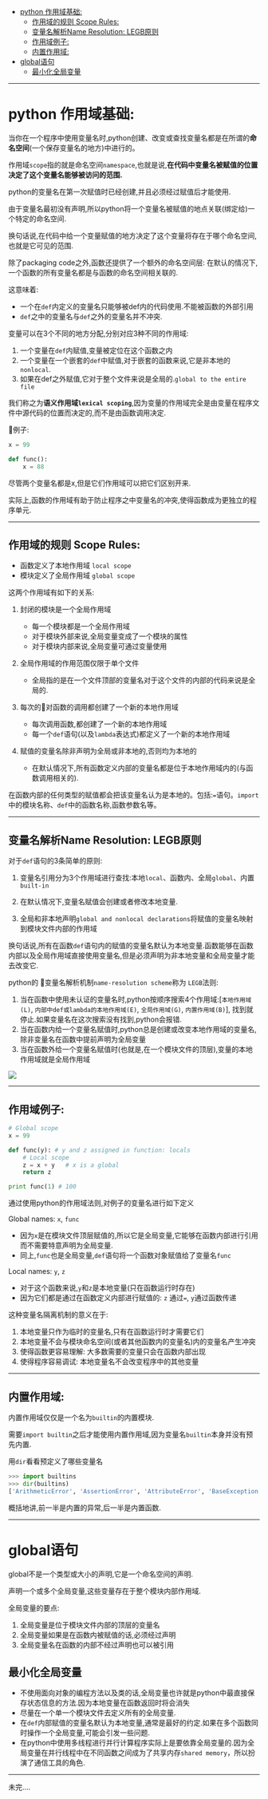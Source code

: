 
- [python 作用域基础:](#python-%E4%BD%9C%E7%94%A8%E5%9F%9F%E5%9F%BA%E7%A1%80)
  - [作用域的规则 Scope Rules:](#%E4%BD%9C%E7%94%A8%E5%9F%9F%E7%9A%84%E8%A7%84%E5%88%99-scope-rules)
  - [变量名解析Name Resolution: LEGB原则](#%E5%8F%98%E9%87%8F%E5%90%8D%E8%A7%A3%E6%9E%90name-resolution-legb%E5%8E%9F%E5%88%99)
  - [作用域例子:](#%E4%BD%9C%E7%94%A8%E5%9F%9F%E4%BE%8B%E5%AD%90)
  - [内置作用域:](#%E5%86%85%E7%BD%AE%E4%BD%9C%E7%94%A8%E5%9F%9F)
- [global语句](#global%E8%AF%AD%E5%8F%A5)
  - [最小化全局变量](#%E6%9C%80%E5%B0%8F%E5%8C%96%E5%85%A8%E5%B1%80%E5%8F%98%E9%87%8F)

---

# python 作用域基础:

当你在一个程序中使用变量名时,python创建、改变或查找变量名都是在所谓的**命名空间**(一个保存变量名的地方)中进行的。

作用域`scope`指的就是命名空间`namespace`,也就是说,**在代码中变量名被赋值的位置决定了这个变量名能够被访问的范围.**

python的变量名在第一次赋值时已经创建,并且必须经过赋值后才能使用.

由于变量名最初没有声明,所以python将一个变量名被赋值的地点关联(绑定给)一个特定的命名空间.

换句话说,在代码中给一个变量赋值的地方决定了这个变量将存在于哪个命名空间,也就是它可见的范围.

除了packaging code之外,函数还提供了一个额外的命名空间层: 在默认的情况下,一个函数的所有变量名都是与函数的命名空间相关联的.

这意味着:

- 一个在`def`内定义的变量名只能够被def内的代码使用.不能被函数的外部引用
- `def`之中的变量名与`def`之外的变量名并不冲突.

变量可以在3个不同的地方分配,分别对应3种不同的作用域:

1. 一个变量在`def`内赋值,变量被定位在这个函数之内
2. 一个变量在一个嵌套的`def`中赋值,对于嵌套的函数来说,它是非本地的`nonlocal`.
3. 如果在def之外赋值,它对于整个文件来说是全局的.`global to the entire file`

我们称之为**语义作用域`lexical scoping`**,因为变量的作用域完全是由变量在程序文件中源代码的位置而决定的,而不是由函数调用决定.

例子:

```python
x = 99

def func():
    x = 88
```

尽管两个变量名都是x,但是它们作用域可以把它们区别开来.

实际上,函数的作用域有助于防止程序之中变量名的冲突,使得函数成为更独立的程序单元.

---

## 作用域的规则 Scope Rules:

- 函数定义了本地作用域 `local scope`
- 模块定义了全局作用域 `global scope`

这两个作用域有如下的关系:

1. 封闭的模块是一个全局作用域

    - 每一个模块都是一个全局作用域
    - 对于模块外部来说,全局变量变成了一个模块的属性
    - 对于模块内部来说,全局变量可通过变量使用

2. 全局作用域的作用范围仅限于单个文件

    - 全局指的是在一个文件顶部的变量名对于这个文件的内部的代码来说是全局的.

3. 每次的对函数的调用都创建了一个新的本地作用域

    - 每次调用函数,都创建了一个新的本地作用域
    - 每一个`def`语句(以及`lambda`表达式)都定义了一个新的本地作用域

4. 赋值的变量名除非声明为全局或非本地的,否则均为本地的

    - 在默认情况下,所有函数定义内部的变量名都是位于本地作用域内的(与函数调用相关的).

在函数内部的任何类型的赋值都会把该变量名认为是本地的。包括:`=`语句。`import`中的模块名称、`def`中的函数名称,函数参数名等。

---

## 变量名解析Name Resolution: LEGB原则 

对于`def`语句的3条简单的原则:

1. 变量名引用分为3个作用域进行查找:本地`local`、函数内、全局`global`、内置`built-in`

2. 在默认情况下,变量名赋值会创建或者修改本地变量.

3. 全局和非本地声明`global and nonlocal declarations`将赋值的变量名映射到模块文件内部的作用域

换句话说,所有在函数`def`语句内的赋值的变量名默认为本地变量.函数能够在函数内部以及全局作用域直接使用变量名,但是必须声明为非本地变量和全局变量才能去改变它.

python的 变量名解析机制`name-resolution scheme`称为 `LEGB`法则:

1. 当在函数中使用未认证的变量名时,python按顺序搜索4个作用域:[`本地作用域(L)`, `内部中def或lambda的本地作用域(E)`, `全局作用域(G)`, `内置作用域(B)`], 找到就停止.如果变量名在这次搜索没有找到,python会报错.
2. 当在函数内给一个变量名赋值时,python总是创建或改变本地作用域的变量名,除非变量名在函数中提前声明为全局变量
3. 当在函数外给一个变量名赋值时(也就是,在一个模块文件的顶层),变量的本地作用域就是全局作用域

![](https://ws3.sinaimg.cn/large/006tNc79gy1fzfhmt8oovj312m0ncn7p.jpg)

---

## 作用域例子:

```python
# Global scope
x = 99

def func(y): # y and z assigned in function: locals
    # Local scope
    z = x + y   # x is a global
    return z

print func(1) # 100
```


通过使用python的作用域法则,对例子的变量名进行如下定义

Global names: `x`, `func`
    
- 因为`x`是在模块文件顶层赋值的,所以它是全局变量,它能够在函数内部进行引用而不需要特意声明为全局变量.
- 同上,`func`也是全局变量,`def`语句将一个函数对象赋值给了变量名`func`

Local names: `y`, `z`

- 对于这个函数来说,`y`和`z`是本地变量(只在函数运行时存在)
- 因为它们都是通过在函数定义内部进行赋值的: `z` 通过`=`, `y`通过函数传递

这种变量名隔离机制的意义在于:

1. 本地变量只作为临时的变量名,只有在函数运行时才需要它们
2. 本地变量不会与模块命名空间(或者其他函数内的变量名)内的变量名产生冲突
3. 使得函数更容易理解: 大多数需要的变量只会在函数内部出现
4. 使得程序容易调试: 本地变量名不会改变程序中的其他变量

---

## 内置作用域:

内置作用域仅仅是一个名为`builtin`的内置模块.

需要`import builtin`之后才能使用内置作用域,因为变量名`builtin`本身并没有预先内置.

用`dir`看看预定义了哪些变量名

```python
>>> import builtins
>>> dir(builtins)
['ArithmeticError', 'AssertionError', 'AttributeError', 'BaseException', 'BlockingIOError', 'BrokenPipeError', 'BufferError', 'BytesWarning', 'ChildProcessError', 'ConnectionAbortedError', 'ConnectionError', 'ConnectionRefusedError', 'ConnectionResetError', 'DeprecationWarning', 'EOFError', 'Ellipsis', 'EnvironmentError', 'Exception', 'False', 'FileExistsError', 'FileNotFoundError', 'FloatingPointError', 'FutureWarning', 'GeneratorExit', 'IOError', 'ImportError', 'ImportWarning', 'IndentationError', 'IndexError', 'InterruptedError', 'IsADirectoryError', 'KeyError', 'KeyboardInterrupt', 'LookupError', 'MemoryError', 'ModuleNotFoundError', 'NameError', 'None', 'NotADirectoryError', 'NotImplemented', 'NotImplementedError', 'OSError', 'OverflowError', 'PendingDeprecationWarning', 'PermissionError', 'ProcessLookupError', 'RecursionError', 'ReferenceError', 'ResourceWarning', 'RuntimeError', 'RuntimeWarning', 'StopAsyncIteration', 'StopIteration', 'SyntaxError', 'SyntaxWarning', 'SystemError', 'SystemExit', 'TabError', 'TimeoutError', 'True', 'TypeError', 'UnboundLocalError', 'UnicodeDecodeError', 'UnicodeEncodeError', 'UnicodeError', 'UnicodeTranslateError', 'UnicodeWarning', 'UserWarning', 'ValueError', 'Warning', 'ZeroDivisionError', '__build_class__', '__debug__', '__doc__', '__import__', '__loader__', '__name__', '__package__', '__spec__', 'abs', 'all', 'any', 'ascii', 'bin', 'bool', 'bytearray', 'bytes', 'callable', 'chr', 'classmethod', 'compile', 'complex', 'copyright', 'credits', 'delattr', 'dict', 'dir', 'divmod', 'enumerate', 'eval', 'exec', 'exit', 'filter', 'float', 'format', 'frozenset', 'getattr', 'globals', 'hasattr', 'hash', 'help', 'hex', 'id', 'input', 'int', 'isinstance', 'issubclass', 'iter', 'len', 'license', 'list', 'locals', 'map', 'max', 'memoryview', 'min', 'next', 'object', 'oct', 'open', 'ord', 'pow', 'print', 'property', 'quit', 'range', 'repr', 'reversed', 'round', 'set', 'setattr', 'slice', 'sorted', 'staticmethod', 'str', 'sum', 'super', 'tuple', 'type', 'vars', 'zip']
```

概括地讲,前一半是内置的异常,后一半是内置函数.

---

# global语句

global不是一个类型或大小的声明,它是一个命名空间的声明.

声明一个或多个全局变量,这些变量存在于整个模块内部作用域.

全局变量的要点:

1. 全局变量是位于模块文件内部的顶层的变量名
2. 全局变量如果是在函数内被赋值的话,必须经过声明
3. 全局变量名在函数的内部不经过声明也可以被引用

## 最小化全局变量

- 不使用面向对象的编程方法以及类的话,全局变量也许就是python中最直接保存状态信息的方法.因为本地变量在函数返回时将会消失
- 尽量在一个单一个模块文件去定义所有的全局变量.
- 在`def`内部赋值的变量名默认为本地变量,通常是最好的约定.如果在多个函数同时操作一个全局变量,可能会引发一些问题.
- 在python中使用多线程进行并行计算程序实际上是要依靠全局变量的.因为全局变量在并行线程中在不同函数之间成为了共享内存`shared memory`，所以扮演了通信工具的角色.

---

未完....